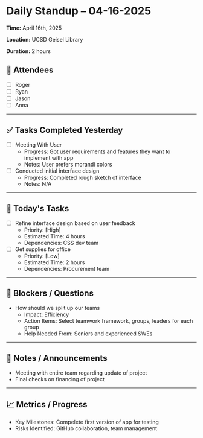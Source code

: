 # Daily Standup – 04-16-2025

**Time:** April 16th, 2025

**Location:** UCSD Geisel Library

**Duration:** 2 hours

## 👥 Attendees
- [ ] Roger
- [ ] Ryan
- [ ] Jason
- [ ] Anna

---

## ✅ Tasks Completed Yesterday
- [ ] Meeting With User
  - Progress: Got user requirements and features they want to implement with app
  - Notes: User prefers morandi colors
- [ ] Conducted initial interface design
  - Progress: Completed rough sketch of interface
  - Notes: N/A

---

## 🎯 Today's Tasks
- [ ] Refine interface design based on user feedback
  - Priority: [High]
  - Estimated Time: 4 hours
  - Dependencies: CSS dev team
- [ ] Get supplies for office
  - Priority: [Low]
  - Estimated Time: 2 hours
  - Dependencies: Procurement team

---

## 🚧 Blockers / Questions
- How should we split up our teams
  - Impact: Efficiency
  - Action Items: Select teamwork framework, groups, leaders for each group
  - Help Needed From: Seniors and experienced SWEs

---

## 📌 Notes / Announcements
- Meeting with entire team regarding update of project
- Final checks on financing of project

---

## 📈 Metrics / Progress
- Key Milestones: Compelete first version of app for testing
- Risks Identified: GitHub collaboration, team management
